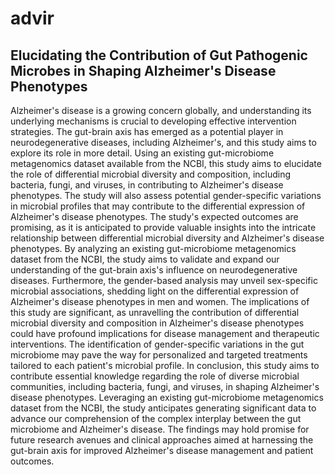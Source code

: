 # advir
## Elucidating the Contribution of Gut Pathogenic Microbes in Shaping Alzheimer's Disease Phenotypes

Alzheimer's disease is a growing concern globally, and understanding its underlying mechanisms is crucial to developing effective intervention strategies. The gut-brain axis has emerged as a potential player in neurodegenerative diseases, including Alzheimer's, and this study aims to explore its role in more detail.
Using an existing gut-microbiome metagenomics dataset available from the NCBI, this study aims to elucidate the role of differential microbial diversity and composition, including bacteria, fungi, and viruses, in contributing to Alzheimer's disease phenotypes. The study will also assess potential gender-specific variations in microbial profiles that may contribute to the differential expression of Alzheimer's disease phenotypes.
The study's expected outcomes are promising, as it is anticipated to provide valuable insights into the intricate relationship between differential microbial diversity and Alzheimer's disease phenotypes. By analyzing an existing gut-microbiome metagenomics dataset from the NCBI, the study aims to validate and expand our understanding of the gut-brain axis's influence on neurodegenerative diseases. Furthermore, the gender-based analysis may unveil sex-specific microbial associations, shedding light on the differential expression of Alzheimer's disease phenotypes in men and women.
The implications of this study are significant, as unravelling the contribution of differential microbial diversity and composition in Alzheimer's disease phenotypes could have profound implications for disease management and therapeutic interventions. The identification of gender-specific variations in the gut microbiome may pave the way for personalized and targeted treatments tailored to each patient's microbial profile.
In conclusion, this study aims to contribute essential knowledge regarding the role of diverse microbial communities, including bacteria, fungi, and viruses, in shaping Alzheimer's disease phenotypes. Leveraging an existing gut-microbiome metagenomics dataset from the NCBI, the study anticipates generating significant data to advance our comprehension of the complex interplay between the gut microbiome and Alzheimer's disease. The findings may hold promise for future research avenues and clinical approaches aimed at harnessing the gut-brain axis for improved Alzheimer's disease management and patient outcomes.
